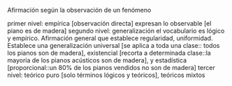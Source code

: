 Afirmación según  la observación de un fenómeno

primer nivel: empírica [observación directa]
expresan lo observable [el piano es de madera]
segundo nivel: generalización
el vocabulario es lógico y empírico. Afirmación general
que establece regularidad, uniformidad. Establece una generalización
universal [se aplica a toda una clase:: todos los pianos son de
madera], existencial [recorta a determinada clase::la mayoría de los
pianos acústicos son de madera], y estadística [proporcional::un 80%
de los pianos vendidos no son de madera]
tercer nivel: teórico puro [solo términos lógicos y teóricos],
teóricos mixtos

